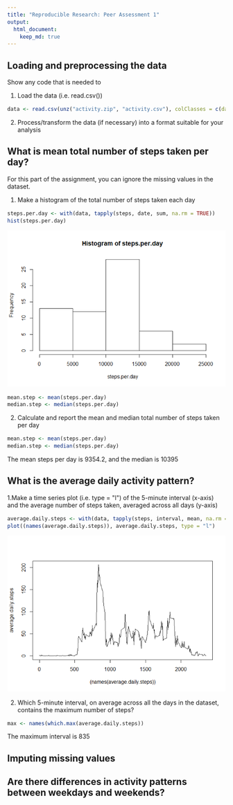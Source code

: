 ```yaml
---
title: "Reproducible Research: Peer Assessment 1"
output: 
  html_document:
    keep_md: true
---
```



## Loading and preprocessing the data

Show any code that is needed to

1. Load the data (i.e. read.csv())


```r
data <- read.csv(unz("activity.zip", "activity.csv"), colClasses = c(date = "Date"))
```

2. Process/transform the data (if necessary) into a format suitable for your analysis

## What is mean total number of steps taken per day?

For this part of the assignment, you can ignore the missing values in the dataset.

1. Make a histogram of the total number of steps taken each day


```r
steps.per.day <- with(data, tapply(steps, date, sum, na.rm = TRUE))
hist(steps.per.day)
```

![](PA1_template_files/figure-html/unnamed-chunk-2-1.png)<!-- -->

```r
mean.step <- mean(steps.per.day)
median.step <- median(steps.per.day)
```

2. Calculate and report the mean and median total number of steps taken per day


```r
mean.step <- mean(steps.per.day)
median.step <- median(steps.per.day)
```

The mean steps per day is 9354.2, and the median is 10395

## What is the average daily activity pattern?

1.Make a time series plot (i.e. type = "l") of the 5-minute interval (x-axis) and the average number of steps taken, averaged across all days (y-axis)


```r
average.daily.steps <- with(data, tapply(steps, interval, mean, na.rm = TRUE))
plot((names(average.daily.steps)), average.daily.steps, type = "l")
```

![](PA1_template_files/figure-html/unnamed-chunk-4-1.png)<!-- -->

2. Which 5-minute interval, on average across all the days in the dataset, contains the maximum number of steps?


```r
max <- names(which.max(average.daily.steps))
```

The maximum interval is 835

## Imputing missing values



## Are there differences in activity patterns between weekdays and weekends?

